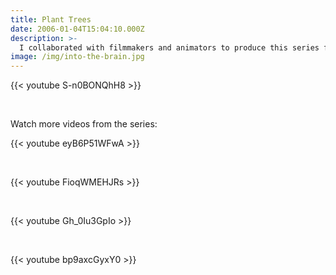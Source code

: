 ```yaml
---
title: Plant Trees
date: 2006-01-04T15:04:10.000Z
description: >-
  I collaborated with filmmakers and animators to produce this series for Genentech's YouTube channel. The first piece, *How to Get Into the Brain*, was a finalist in the Platinum PR Awards *Best Video* category, and won a company award for innovation in science communication.
image: /img/into-the-brain.jpg
---
```


{{< youtube S-n0BONQhH8 >}}

<br>

Watch more videos from the series:

{{< youtube eyB6P51WFwA >}}

<br>

{{< youtube FioqWMEHJRs >}}

<br>

{{< youtube Gh_0Iu3GpIo >}}

<br>

{{< youtube bp9axcGyxY0 >}}
